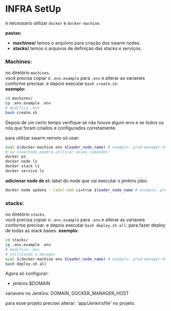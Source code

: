 INFRA SetUp
===========

é necessário utilizar `docker` e `docker-machine`.  

**pastas:**  
- **machines/** temos o arquivos para criação dos swarm nodes.
- **stacks/** temos o arquivos de definição das stacks e serviços.

### Machines:

no diretório `machines`.  
você precisa copiar o `.env.example` para `.env` e alterar as variaveis conforme precisar.
e depois executar `bash create.sh`:  
**exemplo:**
```sh
cd machines/
cp .env.example .env
# modifica .env
bash create.sh
```

Depois de um certo tempo verifique se não houve algum erro e se todos os nós que foram criados e configurados corretamente.

para utilizar swarm remoto só usar:
```sh
eval $(docker-machine env $leader_node_name) # exemplo: prod-manager-01
# se conectado poderá utilizar esses comandos:
docker ps
docker node ls
docker stack ls
docker service ls
```

**adicionar node de ci:**
label do node que vai executar o jenkins jobs:
```sh
docker node update --label-add ci=true $leader_node_name # exemplo: prod-worker-02
```

### stacks:

no diretório `stacks`.  
você precisa copiar o `.env.example` para `.env` e alterar as variaveis conforme precisar.
e depois executar `bash deploy.sh all`: para fazer deploy de todas as stack bases.
**exemplo:**
```sh
cd stacks/
cp .env.example .env
# modifica .env
# utilizando o manager
eval $(docker-machine env $leader_node_name) # exemplo: prod-manager-01
bash deploy.sh all
```

Agora só configurar:
- jenkins.$DOMAIN

variaveis no Jenkins: DOMAIN, DOCKER_MANAGER_HOST

para esse projeto precisei alterar: 'app/Jenkinsfile' no projeto.
